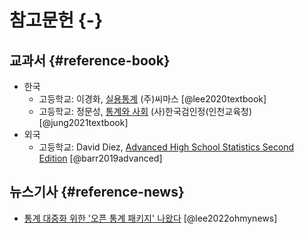 
# 참고문헌 {-}


## 교과서 {#reference-book}

- 한국
  - 고등학교: 이경화, [실용통계](https://www.ktbookmall.com/user/shop/01_normal/list.do?cat=13&code=76214) (주)씨마스 [@lee2020textbook]
  - 고등학교: 정문성, [통계와 사회](https://www.ktbookmall.com/user/shop/01_normal/list.do?cat=13&code=17477) (사)한국검인정(인천교육청) [@jung2021textbook]
- 외국
  - 고등학교: David Diez, [Advanced High School Statistics Second Edition](https://www.openintro.org/book/ahss/) [@barr2019advanced]
    
## 뉴스기사 {#reference-news}


- [통계 대중화 위한 '오픈 통계 패키지' 나왔다](http://www.ohmynews.com/NWS_Web/View/at_pg.aspx?CNTN_CD=A0002827262) [@lee2022ohmynews]


